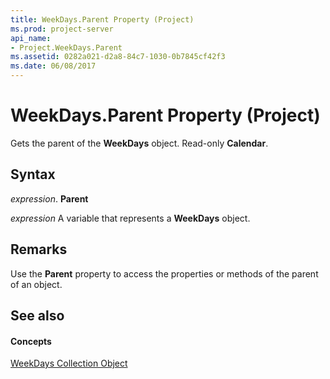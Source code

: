 ```yaml
---
title: WeekDays.Parent Property (Project)
ms.prod: project-server
api_name:
- Project.WeekDays.Parent
ms.assetid: 0282a021-d2a8-84c7-1030-0b7845cf42f3
ms.date: 06/08/2017
---
```



# WeekDays.Parent Property (Project)

Gets the parent of the **WeekDays** object. Read-only **Calendar**.


## Syntax

 _expression_. **Parent**

 _expression_ A variable that represents a **WeekDays** object.


## Remarks

Use the **Parent** property to access the properties or methods of the parent of an object.


## See also


#### Concepts


[WeekDays Collection Object](weekdays-object-project.md)

